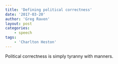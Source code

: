 ```yaml
---
title: 'Defining political correctness'
date: '2017-03-20'
author: 'Greg Raven'
layout: post
categories:
    - speech
tags:
    - 'Charlton Heston'
---
```


Political correctness is simply tyranny with manners.